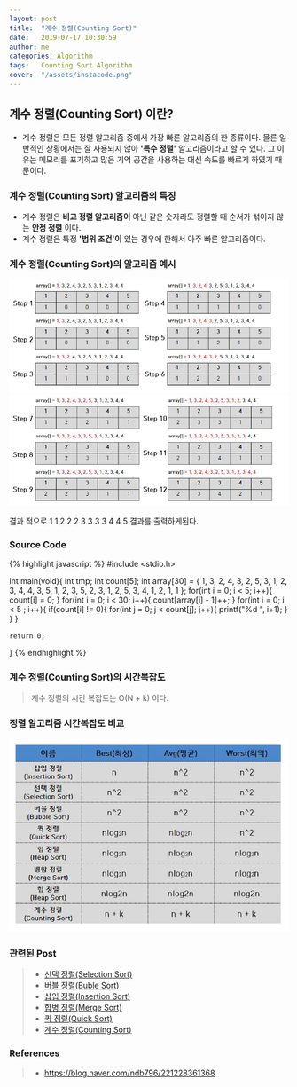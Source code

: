 ```yaml
---
layout: post
title:  "계수 정렬(Counting Sort)"
date:   2019-07-17 10:30:59
author: me
categories: Algorithm
tags:	Counting Sort Algorithm
cover:  "/assets/instacode.png"
---
```


## 계수 정렬(Counting Sort) 이란?
* 계수 정렬은 모든 정렬 알고리즘 중에서 가장 빠른 알고리즘의 한 종류이다. 물론 일반적인 상황에서는 잘 사용되지 않아 __'특수 정렬'__ 알고리즘이라고 할 수 있다. 그 이유는 메모리를 포기하고 많은 기억 공간을 사용하는 대신 속도를 빠르게 하였기 때문이다.


### 계수 정렬(Counting Sort) 알고리즘의 특징
* 계수 정렬은 __비교 정렬 알고리즘이__ 아닌 같은 숫자라도 정렬할 때 순서가 섞이지 않는 __안정 정렬__ 이다.
* 계수 정렬은 특정 __'범위 조건'이__ 있는 경우에 한해서 아주 빠른 알고리즘이다.

### 계수 정렬(Counting Sort)의 알고리즘 예시

<a href="/assets/images/algorithm/sort/countingsort1.JPG" data-lightbox="falcon9-large" data-title="Check out the image">
  <img src="/assets/images/algorithm/sort/countingsort1.JPG" title="Check out the image">
</a>

<a href="/assets/images/algorithm/sort/countingsort2.JPG" data-lightbox="falcon9-large" data-title="Check out the image">
  <img src="/assets/images/algorithm/sort/countingsort2.JPG" title="Check out the image">
</a>

결과 적으로 1 1 2 2 2 3 3 3 3 4 4 5 결과를 출력하게된다.


### Source Code

{% highlight javascript %}
#include <stdio.h>

int main(void){
	int tmp;
	int count[5];
	int array[30] = {
		1, 3, 2, 4, 3, 2, 5, 3, 1, 2,
		3, 4, 4, 3, 5, 1, 2, 3, 5, 2,
		3, 1, 2, 5, 3, 4, 1, 2, 1, 1
	};
	for(int i = 0; i < 5; i++){
		count[i] = 0;
	}
	for(int i = 0; i < 30; i++){
		count[array[i] - 1]++;
	}
	for(int i = 0; i < 5 ; i++){
		if(count[i] != 0){
			for(int j = 0; j < count[j]; j++){
				printf("%d ", i+1);
			}
		}
	}
	
	return 0;
} 
{% endhighlight %}


### 계수 정렬(Counting Sort)의 시간복잡도
>
> 계수 정렬의 시간 복잡도는 O(N + k) 이다.
> 


### 정렬 알고리즘 시간복잡도 비교

<a href="/assets/images/algorithm/sort/sorting_bigo_comp.JPG" data-lightbox="falcon9-large" data-title="Check out the image">
  <img src="/assets/images/algorithm/sort/sorting_bigo_comp.JPG" title="Check out the image">
</a>


### 관련된 Post
> * <a href="https://doorisopen.github.io/algorithm/2019/07/09/selectionsort.html">선택 정렬(Selection Sort)<a>
> * <a href="https://doorisopen.github.io/algorithm/2019/07/10/bubblesort.html">버블 정렬(Buble Sort)<a>
> * <a href="https://doorisopen.github.io/algorithm/2019/07/10/insertionsort.html">삽입 정렬(Insertion Sort)<a>
> * <a href="https://doorisopen.github.io/algorithm/2019/07/10/mergesort.html">합병 정렬(Merge Sort)<a>
> * <a href="https://doorisopen.github.io/algorithm/2019/07/10/quicksort.html">퀵 정렬(Quick Sort)<a>
> * <a href="https://doorisopen.github.io/algorithm/2019/07/17/countingsort.html">계수 정렬(Counting Sort)<a>

### References
> * <a href="https://blog.naver.com/ndb796/221228361368">https://blog.naver.com/ndb796/221228361368<a>

